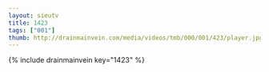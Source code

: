 ```yaml
--- 
layout: sieutv
title: 1423
tags: ["001"]
thumb: http://drainmainvein.com/media/videos/tmb/000/001/423/player.jpg
---
```

{% include drainmainvein key="1423" %} 
